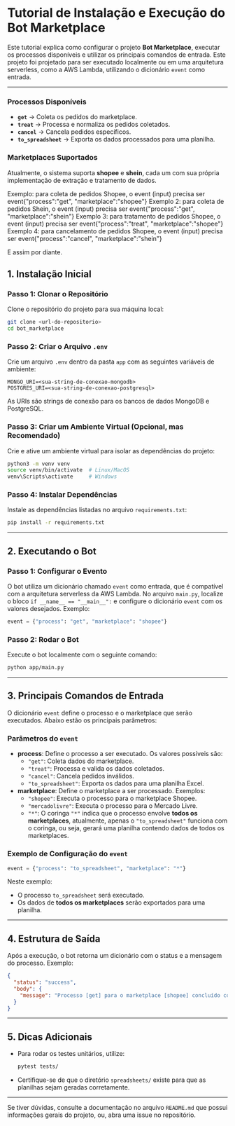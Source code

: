 # Tutorial de Instalação e Execução do Bot Marketplace

Este tutorial explica como configurar o projeto **Bot Marketplace**, executar os processos disponíveis e utilizar os principais comandos de entrada. Este projeto foi projetado para ser executado localmente ou em uma arquitetura serverless, como a AWS Lambda, utilizando o dicionário `event` como entrada.

---

### Processos Disponíveis  

- **`get`** → Coleta os pedidos do marketplace.  
- **`treat`** → Processa e normaliza os pedidos coletados.  
- **`cancel`** → Cancela pedidos específicos.  
- **`to_spreadsheet`** → Exporta os dados processados para uma planilha.  

### Marketplaces Suportados  

Atualmente, o sistema suporta **shopee** e **shein**, cada um com sua própria implementação de extração e tratamento de dados. 

Exemplo: para coleta de pedidos Shopee, o event (input) precisa ser event{"process":"get", "marketplace":"shopee"}
Exemplo 2: para coleta de pedidos Shein, o event (input) precisa ser event{"process":"get", "marketplace":"shein"}
Exemplo 3: para tratamento de pedidos Shopee, o event (input) precisa ser event{"process":"treat", "marketplace":"shopee"}
Exemplo 4: para cancelamento de pedidos Shopee, o event (input) precisa ser event{"process":"cancel", "marketplace":"shein"}

E assim por diante.

## 1. Instalação Inicial

### Passo 1: Clonar o Repositório
Clone o repositório do projeto para sua máquina local:
```bash
git clone <url-do-repositorio>
cd bot_marketplace
```

### Passo 2: Criar o Arquivo `.env`
Crie um arquivo `.env` dentro da pasta `app` com as seguintes variáveis de ambiente:
```
MONGO_URI=<sua-string-de-conexao-mongodb>
POSTGRES_URI=<sua-string-de-conexao-postgresql>
```
As URIs são strings de conexão para os bancos de dados MongoDB e PostgreSQL.

### Passo 3: Criar um Ambiente Virtual (Opcional, mas Recomendado)
Crie e ative um ambiente virtual para isolar as dependências do projeto:
```bash
python3 -m venv venv
source venv/bin/activate  # Linux/MacOS
venv\Scripts\activate     # Windows
```

### Passo 4: Instalar Dependências
Instale as dependências listadas no arquivo `requirements.txt`:
```bash
pip install -r requirements.txt
```

---

## 2. Executando o Bot

### Passo 1: Configurar o Evento
O bot utiliza um dicionário chamado `event` como entrada, que é compatível com a arquitetura serverless da AWS Lambda. No arquivo `main.py`, localize o bloco `if __name__ == "__main__":` e configure o dicionário `event` com os valores desejados. Exemplo:
```python
event = {"process": "get", "marketplace": "shopee"}
```

### Passo 2: Rodar o Bot
Execute o bot localmente com o seguinte comando:
```bash
python app/main.py
```

---

## 3. Principais Comandos de Entrada

O dicionário `event` define o processo e o marketplace que serão executados. Abaixo estão os principais parâmetros:

### Parâmetros do `event`
- **process**: Define o processo a ser executado. Os valores possíveis são:
  - `"get"`: Coleta dados do marketplace.
  - `"treat"`: Processa e valida os dados coletados.
  - `"cancel"`: Cancela pedidos inválidos.
  - `"to_spreadsheet"`: Exporta os dados para uma planilha Excel.
- **marketplace**: Define o marketplace a ser processado. Exemplos:
  - `"shopee"`: Executa o processo para o marketplace Shopee.
  - `"mercadolivre"`: Executa o processo para o Mercado Livre.
  - `"*"`: O coringa `"*"` indica que o processo envolve **todos os marketplaces**, atualmente, apenas o `"to_spreadsheet"` funciona com o coringa, ou seja, gerará uma planilha contendo dados de todos os marketplaces.

### Exemplo de Configuração do `event`
```python
event = {"process": "to_spreadsheet", "marketplace": "*"}
```
Neste exemplo:
- O processo `to_spreadsheet` será executado.
- Os dados de **todos os marketplaces** serão exportados para uma planilha.

---

## 4. Estrutura de Saída

Após a execução, o bot retorna um dicionário com o status e a mensagem do processo. Exemplo:
```json
{
  "status": "success",
  "body": {
    "message": "Processo [get] para o marketplace [shopee] concluído com sucesso!"
  }
}
```

---

## 5. Dicas Adicionais

- Para rodar os testes unitários, utilize:
  ```bash
  pytest tests/
  ```
- Certifique-se de que o diretório `spreadsheets/` existe para que as planilhas sejam geradas corretamente.

---

Se tiver dúvidas, consulte a documentação no arquivo `README.md` que possui informações gerais do projeto, ou, abra uma issue no repositório.
